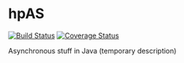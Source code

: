 # hpAS

[![Build Status](https://travis-ci.org/d-plaindoux/hpas.svg?branch=master)](https://travis-ci.org/d-plaindoux/hpas)
[![Coverage Status](https://coveralls.io/repos/github/d-plaindoux/hpas/badge.svg?branch=master)](https://coveralls.io/github/d-plaindoux/hpas?branch=master)

Asynchronous stuff in Java (temporary description)
